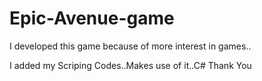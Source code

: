 # Epic-Avenue-game
I developed this game because of more interest in games..

I added my Scriping Codes..Makes use of it..C#
Thank You
